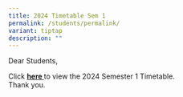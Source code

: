 ```yaml
---
title: 2024 Timetable Sem 1
permalink: /students/permalink/
variant: tiptap
description: ""
---
```

<p>Dear Students,</p><p>Click <strong><a href="/files/2024_TT_Sem_1__8_Jan____Classes.pdf" rel="noopener noreferrer nofollow" target="_blank">here </a></strong>to view the 2024 Semester 1 Timetable.<br>Thank you.</p>
